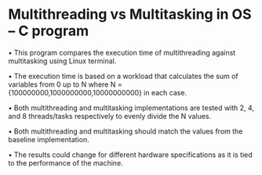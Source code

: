 
# Multithreading vs Multitasking in OS – C program

• This program compares the execution time of multithreading against multitasking using Linux terminal.

• The execution time is based on a workload that calculates the sum of variables from 0 up to N where 
N = {100000000,1000000000,10000000000} in each case.

• Both multithreading and multitasking implementations are tested with 2, 4, and 8 threads/tasks respectively to evenly divide the N values.

• Both multithreading and multitasking should match the values from the baseline implementation.

• The results could change for different hardware specifications as it is tied to the performance of the machine.




